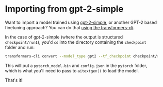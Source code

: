 # Importing from gpt-2-simple

Want to import a model trained using [gpt-2-simple](https://github.com/minimaxir/gpt-2-simple), or another GPT-2 based finetuning approach? You can do that [using the transformers-cli](https://huggingface.co/transformers/converting_tensorflow_models.html).

In the case of gpt-2-simple (where the output is structured `checkpoint/run1`), you'd `cd` into the directory containing the `checkpoint` folder and run:

```sh
transformers-cli convert --model_type gpt2 --tf_checkpoint checkpoint/run1 --pytorch_dump_output pytorch --config checkpoint/run1/hparams.json
```

This will put a `pytorch_model.bin` and `config.json` in the `pytorch` folder, which is what you'll need to pass to `aitextgen()` to load the model.

That's it!
